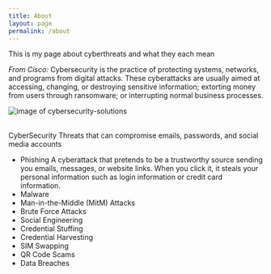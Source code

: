 ```yaml
---
title: About
layout: page
permalink: /about
---
```

This is my page about cyberthreats and what they each mean

*From Cisco:* Cybersecurity is the practice of protecting systems, networks, and programs from digital attacks. 
These cyberattacks are usually aimed at accessing, changing, or destroying sensitive information; 
extorting money from users through ransomware; or interrupting normal business processes.

![image of cybersecurity-solutions](https://www.bitlyft.com/hubfs/Cybersecurity-solutions.jpeg)

<br>
 CyberSecurity Threats that can compromise emails, passwords, and social media accounts


- Phishing
    A cyberattack that pretends to be a trustworthy source sending you emails, messages, or website links. 
    When you click it, it steals your personal information such as login information or credit card information.
- Malware
- Man-in-the-Middle (MitM) Attacks
- Brute Force Attacks
- Social Engineering
- Credential Stuffing
- Credential Harvesting
- SIM Swapping
- QR Code Scams
- Data Breaches
